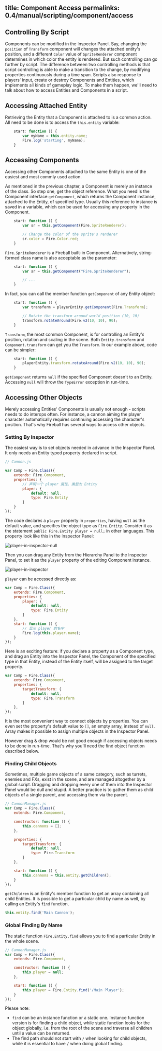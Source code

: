 title: Component Access
permalinks: 0.4/manual/scripting/component/access
---

## Controlling By Script

Components can be modified in the Inspector Panel. Say, changing the `position` of `Transform` component will changes the attached entity's position, and a different `Color` value of `SpriteRenderer` component determines in which color the entity is rendered. But such controlling can go further by script. The difference between two controlling methods is that script controlling is able to make a transition to the change, by modifying properties continuously during a time span. Scripts also response to players' input, create or destroy Components and Entities, which implements all kinds of gameplay logic.
To make them happen, we'll need to talk about how to access Entities and Components in a script.

## Accessing Attached Entity
Retrieving the Entity that a Component is attached to is a common action. All need to be done is to access the `this.entity` variable:

```js
    start: function () {
        var myName = this.entity.name;
        Fire.log('starting', myName);
    }
```

## Accessing Components

Accessing other Components attached to the same Entity is one of the easiest and most commly used action.

As mentioned in the previous chapter, a Component is merely an instance of the class. So step one, get the object reference. What you need is the Component interface `getComponent`, which returns the Component instance, attached to the Entity, of specified type. Usually this reference to instance is saved in a variable, which can be used for accessing any property in the Component.

```js
    start: function () {
        var sr = this.getComponent(Fire.SpriteRenderer);

        // Change the color of the sprite's renderer
        sr.color = Fire.Color.red;
    }
```

`Fire.SpriteRenderer` is a Fireball built-in Component. Alternatively, string-formed class name is also acceptable as the parameter:

```js
    start: function () {
        var sr = this.getComponent("Fire.SpriteRenderer");

        // ...
    }
```

In fact, you can call the member function `getComponent` of any Entity object:

```js
    start: function () {
        var transform = playerEntity.getComponent(Fire.Transform);

        // Rotate the transform around world position (10, 10)
        transform.rotateAround(Fire.v2(10, 10), 90);
    }
```

`Transform`, the most common Component, is for controlling an Entity's position, rotation and scaling in the scene. Both `Entity.transform` and `Component.transform` can get you the `Transform`. In our example above, code can be simpler:

```js
    start: function () {
        playerEntity.transform.rotateAround(Fire.v2(10, 10), 90);
    }
```

`getComponent` returns `null` if the specified Component doesn't to an Entity. Accessing `null` will throw the `TypeError` exception in run-time.

## Accessing Other Objects

Merely accessing Entities' Components is usually not enough - scripts needs to do interops often. For instance, a cannon aiming the player character automatically requires continuing accessing the character's position. That's why Fireball has several ways to access other objects.

### Setting By Inspector

The easiest way is to set objects needed in advance in the Inspector Panel. It only needs an Entity typed property declared in script.

```js
// Cannon.js

var Comp = Fire.Class({
    extends: Fire.Component,
    properties: {
        // 声明一个 player 属性，类型为 Entity
        player: {
            default: null,
            type: Fire.Entity
        }
    }
});
```

The code declares a `player` property in `properties`, having `null` as the default value, and specifies the object type as `Fire.Entity`. Consider it as the statement `public Fire.Entity player = null;` in other languages. This property look like this in the Inspector Panel:

![player-in-inspector-null](/manual/scripting/component/access/player-in-inspector-null.png)

Then you can drag any Entity from the Hierarchy Panel to the Inspector Panel, to set it as the `player` property of the editing Component instance.

![player-in-inspector](/manual/scripting/component/access/player-in-inspector.png)

`player` can be accessed directly as:

```js
var Comp = Fire.Class({
    extends: Fire.Component,
    properties: {
        player: {
            default: null,
            type: Fire.Entity
        }
    },
    start: function () {
        // 显示 player 的名字
        Fire.log(this.player.name);
    }
});
```

Here is an exciting feature: if you declare a property as a Component type, and drag an Entity into the Inspector Panel, the Component of the specified type in that Entity, instead of the Entity itself, will be assigned to the target property.

```js
var Comp = Fire.Class({
    extends: Fire.Component,
    properties: {
        targetTransform: {
            default: null,
            type: Fire.Transform
        }
    },
});
```

It is the most convenient way to connect objects by properties. You can even set the property's default value to `[]`, an empty array, instead of `null`. Array makes it possible to assign multiple objects in the Inspector Panel.

However drag & drop would be not good enough if accessing objects needs to be done in run-time. That's why you'll need the find object function described below.

### Finding Child Objects

Sometimes, multiple game objects of a same category, such as turrets, enemies and FXs, exist in the scene, and are managed altogether by a global script. Dragging and dropping every one of them into the Inspector Panel would be dull and stupid. A better practice is to gather them as child objects of a single parent, and accessing them via the parent.

```js
// CannonManager.js
var Comp = Fire.Class({
    extends: Fire.Component,

    constructor: function () {
        this.cannons = [];
    },

    properties: {
        targetTransform: {
            default: null,
            type: Fire.Transform
        }
    },

    start: function () {
        this.cannons = this.entity.getChildren();
    }
});
```

`getChildren` is an Entity's member function to get an array containing all child Entities.
It is possible to get a particular child by name as well, by calling an Entity's `find` function.

```js
this.entity.find('Main Cannon');
```

### Global Finding By Name

The static function `Fire.Entity.find` allows you to find a particular Entity in the whole scene.

```js
// CannonManager.js
var Comp = Fire.Class({
    extends: Fire.Component,

    constructor: function () {
        this.player = null;
    },

    start: function () {
        this.player = Fire.Entity.find('/Main Player');
    }
});
```

Please note:
- `find` can be an instance function or a static one. Instance function version is for finding a child object, while static function looks for the object globally, i.e. from the root of the scene and traverse all children until a value can be returned.
- The find path should not start with `/` when looking for child objects, while it is essential to have `/` when doing global finding.
